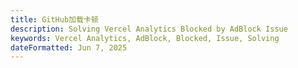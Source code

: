 ```yaml
---
title: GitHub加载卡顿
description: Solving Vercel Analytics Blocked by AdBlock Issue
keywords: Vercel Analytics, AdBlock, Blocked, Issue, Solving
dateFormatted: Jun 7, 2025
---
```



